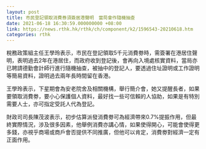```yaml
---
layout: post
title: 市民登記領取消費券須簽居港聲明　當局會作隨機抽查
date: 2021-06-18 16:30:59.000000000 +08:00
link: https://news.rthk.hk/rthk/ch/component/k2/1596543-20210618.htm
categories: rthk
---
```


稅務政策組主任王學玲表示，市民在登記領取5千元消費劵時，需簽署在港居住聲明，表明過去2年在港居住，而政府收到登記後，會再向入境處核實資料，當局亦已聘請德勤會計師行進行隨機抽查，被抽中的登記人，要透過住址證明或工作證明等簡易資料，證明過去兩年長時間留在香港。

王學玲表示，下星期會為安老院舍及相關機構，舉行簡介會，她又提醒長者，如果要領取消費劵，要小心保護個人資料，最好找一些可信賴的人協助，如果是有特別需要人士，亦可指定受託人代為登記。

財政司司長陳茂波表示，初步估算派發消費劵可為經濟帶來0.7%提振作用，但最終實際情況，涉及很多因素，他舉例消費亦講心情，如果使得開心，可能會使得更多錢，亦視乎商場或商戶會否提供不同推廣，但他可以肯定，消費劵對經濟一定有正面作用。
